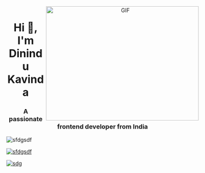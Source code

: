 <a target="_blank" align="center">
  <img align="right" top="500" height="300" width="400" alt="GIF" src="https://media.giphy.com/media/SWoSkN6DxTszqIKEqv/giphy.gif">
</a>
<h1 align="center">Hi 👋, I'm Dinindu Kavinda</h1>
<h3 align="center">A passionate frontend developer from India</h3>

<p align="left"> <img src="https://komarev.com/ghpvc/?username=sfdgsdf&label=Profile%20views&color=0e75b6&style=flat" alt="sfdgsdf" /> </p>

<p align="left"> <a href="https://github.com/ryo-ma/github-profile-trophy"><img src="https://github-profile-trophy.vercel.app/?username=sfdgsdf" alt="sfdgsdf" /></a> </p>

<p align="left"> <a href="https://twitter.com/sdg" target="blank"><img src="https://img.shields.io/twitter/follow/sdg?logo=twitter&style=for-the-badge" alt="sdg" /></a> </p>

